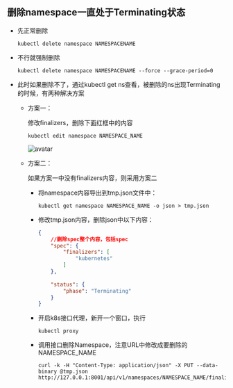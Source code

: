 ## 删除namespace一直处于Terminating状态



- 先正常删除

  ```shell
  kubectl delete namespace NAMESPACENAME
  ```

- 不行就强制删除

  ```shell
  kubectl delete namespace NAMESPACENAME --force --grace-period=0
  ```

- 此时如果删除不了，通过kubectl get ns查看，被删除的ns出现Terminating的时候，有两种解决方案

  - 方案一：

    修改finalizers，删除下面红框中的内容

    ```shell
    kubectl edit namespace NAMESPACE_NAME
    ```

    ![avatar](../images/231.png)

  - 方案二：

    如果方案一中没有finalizers内容，则采用方案二

    - 将namespace内容导出到tmp.json文件中：

      ```shell
      kubectl get namespace NAMESPACE_NAME -o json > tmp.json
      ```

    - 修改tmp.json内容，删除json中以下内容：

      ```json
      {
          //删除spec整个内容，包括spec
          "spec": {
              "finalizers": [
                  "kubernetes"
              ]
          },
          
          "status": {
              "phase": "Terminating"
          }
      }
      ```

    - 开启k8s接口代理，新开一个窗口，执行

      ```shell
      kubectl proxy
      ```

    - 调用接口删除Namespace，注意URL中修改成要删除的NAMESPACE_NAME

      ```shell
      curl -k -H "Content-Type: application/json" -X PUT --data-binary @tmp.json http://127.0.0.1:8001/api/v1/namespaces/NAMESPACE_NAME/finalize
      ```

      